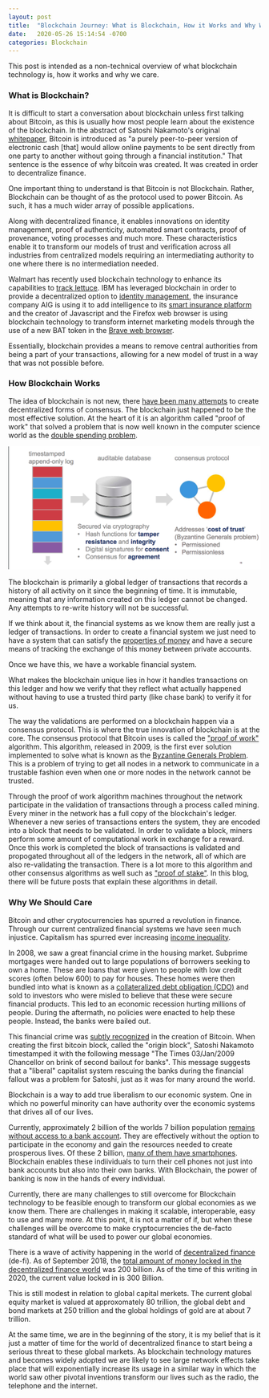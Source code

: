 ```yaml
---
layout: post
title:  "Blockchain Journey: What is Blockchain, How it Works and Why We Should Care"
date:   2020-05-26 15:14:54 -0700
categories: Blockchain
---
```


This post is intended as a non-technical overview of what blockchain technology is, how it works and why we care. 

### What is Blockchain? 
It is difficult to start a conversation about blockchain unless first talking about Bitcoin, as this is usually how most people learn about the existence of the blockchain. 
In the abstract of Satoshi Nakamoto's original [whitepaper](https://bitcoin.org/bitcoin.pdf), Bitcoin is introduced as "a purely peer-to-peer version of electronic cash [that] would allow online payments to be sent directly from one party to another without going through a financial institution." That sentence is the essence of why bitcoin was created. It was created in order to decentralize finance. 

One important thing to understand is that Bitcoin is not Blockchain. Rather, Blockchain can be thought of as the protocol used to power Bitcoin. As such, it has a much wider array of possible applications. 

Along with decentralized finance, it enables innovations on identity management, proof of authenticity, automated smart contracts, proof of provenance, voting processes and much more. These characteristics enable it to transform our models of trust and verification across all industries from centralized models requiring an intermediating authority to one where there is no intermediation needed. 
 
Walmart has recently used blockchain technology to enhance its capabilities to [track lettuce](https://www.nytimes.com/2018/09/24/business/walmart-blockchain-lettuce.html). 
IBM has leveraged blockchain in order to provide a decentralized option to [identity management](https://www.ibm.com/blockchain/solutions/identity), the insurance company AIG is using it to add intelligence to its [smart insurance platform](https://www.reuters.com/article/us-aig-blockchain-insurance/aig-teams-with-ibm-to-use-blockchain-for-smart-insurance-policy-idUSKBN1953CD) and the creator of Javascript and the Firefox web browser is using blockchain technology to transform internet marketing models through the use of a new BAT token in the [Brave web browser](https://brave.com/). 

Essentially, blockchain provides a means to remove central authorities from being a part of your transactions, allowing for a new model of trust in a way that was not possible before.

### How Blockchain Works
The idea of blockchain is not new, there [have been many attempts](https://www.investopedia.com/tech/were-there-cryptocurrencies-bitcoin/) to create decentralized forms of consensus. The blockchain just happened to be the most effective solution. At the heart of it is an algorithm called "proof of work" that solved a problem that is now well known in the computer science world as the [double spending problem](https://www.youtube.com/watch?v=7etOh0YYqcc). 

![](/assets/images/whatisblockchain.png)

The blockchain is primarily a global ledger of transactions that records a history of all activity on it since the beginning of time. It is immutable, meaning that any information created on this ledger cannot be changed. Any attempts to re-write history will not be successful. 

If we think about it, the financial systems as we know them are really just a ledger of transactions. In order to create a financial system we just need to have a system that can satisfy the [properties of money](https://money.visualcapitalist.com/infographic-the-properties-of-money/) and have a secure means of tracking the exchange of this money between private accounts. 

Once we have this, we have a workable financial system. 

What makes the blockchain unique lies in how it handles transactions on this ledger and how we verify that they reflect what actually happened without having to use a trusted third party (like chase bank) to verify it for us.

The way the validations are performed on a blockchain happen via a consensus protocol. This is where the true innovation of blockchain is at the core. The consensus protocol that Bitcoin uses is called the ["proof of work"](https://www.khanacademy.org/economics-finance-domain/core-finance/money-and-banking/bitcoin/v/bitcoin-proof-of-work) algorithm. 
This algorithm, released in 2009, is the first ever solution implemented to solve what is known as the [Byzantine Generals Problem](https://www.youtube.com/watch?v=kZXXDp0_R-w). This is a problem of trying to get all nodes in a network to communicate in a trustable fashion even when one or more nodes in the network cannot be trusted.  

Through the proof of work algorithm machines throughout the network participate in the validation of transactions through a process called mining. Every miner in the network has a full copy of the blockchain's ledger. Whenever a new series of transactions enters the system, they are encoded into a block that needs to be validated. In order to validate a block, miners perform some amount of computational work in exchange for a reward. Once this work is completed the block of transactions is validated and propogated throughout all of the ledgers in the network, all of which are also re-validating the transaction. There is a lot more to this algorithm and other consensus algorithms as well such as ["proof of stake"](https://www.youtube.com/watch?v=M3EFi_POhps). In this blog, there will be future posts that explain these algorithms in detail. 

### Why We Should Care
Bitcoin and other cryptocurrencies has spurred a revolution in finance. Through our current centralized financial systems we have seen much injustice. Capitalism has spurred ever increasing [income inequality](https://www.pewresearch.org/fact-tank/2017/11/01/how-wealth-inequality-has-changed-in-the-u-s-since-the-great-recession-by-race-ethnicity-and-income/). 

In 2008, we saw a great financial crime in the housing market. 
Subprime mortgages were handed out to large populations of borrowers seeking to own a home. These are loans that were given to people with low credit scores (often below 600) to pay for houses. These homes were then bundled into what is known as a [collateralized debt obligation (CDO)](https://www.investopedia.com/ask/answers/032315/were-collateralized-debt-obligations-cdo-responsible-2008-financial-crisis.asp) and sold to investors who were misled to believe that these were secure financial products. This led to an economic recession hurting millions of people. During the aftermath, no policies were enacted to help these people. Instead, the banks were bailed out. 

This financial crime was [subtly recognized](https://www.thetimes03jan2009.com/) in the creation of Bitcoin. When creating the first bitcoin block, called the "origin block", Satoshi Nakamoto timestamped it with the following message "The Times 03/Jan/2009 Chancellor on brink of second bailout for banks". This message suggests that a "liberal" capitalist system rescuing the banks during the financial fallout was a problem for Satoshi, just as it was for many around the world. 

Blockchain is a way to add true liberalism to our economic system. One in which no powerful minority can have authority over the economic systems that drives all of our lives. 

Currently, approximately 2 billion of the worlds 7 billion population [remains without access to a bank account](https://www.businessinsider.com/the-worlds-unbanked-population-in-6-charts-2017-8). They are effectively without the option to participate in the economy and gain the resources needed to create prosperous lives. Of these 2 billion, [many of them have smartphones](https://en.wikipedia.org/wiki/List_of_countries_by_number_of_mobile_phones_in_use). Blockchain enables these indiividuals to turn their cell phones not just into bank accounts but also into their own banks. With Blockchain, the power of banking is now in the hands of every individual.

Currently, there are many challenges to still overcome for Blockchain technology to be feasible enough to transform our global economies as we know them. There are challenges in making it scalable, interoperable, easy to use and many more. At this point, it is not a matter of if, but when these challenges will be overcome to make cryptocurrencies the de-facto standard of what will be used to power our global economies. 

There is a wave of activity happening in the world of [decentralized finance](https://defiprime.com/) (de-fi). As of September 2018, the [total amount of money locked in the decentralized finance world](https://coin.dance/stats/marketcaphistorical) was 200 billion. As of the time of this writing in 2020, the current value locked in is 300 
Billion. 

This is still modest in relation to global capital merkets. The current global equity market is valued at approxomately 80 trillion, the global debt and bond markets at 250 trillion and the global holdings of gold are at about 7 trillion. 

At the same time, we are in the beginning of the story, it is my belief that is it just a matter of time for the world of decentralized finance to start being a serious threat to these global markets. As blockchain technology matures and becomes widely adopted we are likely to see large network effects take place that will exponentially increase its usage in a similar way in which the world saw other pivotal inventions transform our lives such as the radio, the telephone and the internet.


